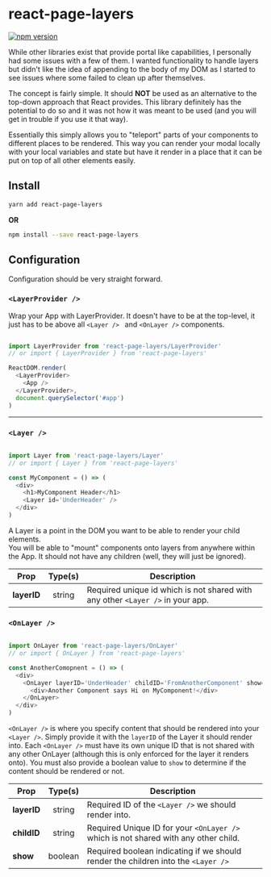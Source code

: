 # react-page-layers

[![npm version](https://badge.fury.io/js/react-page-layers.svg)](https://badge.fury.io/js/react-page-layers)

While other libraries exist that provide portal like capabilities, I personally 
had some issues with a few of them.  I wanted functionality to handle layers but 
didn't like the idea of appending to the body of my DOM as I started to see 
issues where some failed to clean up after themselves.  

The concept is fairly simple.  It should **NOT** be used as an alternative to the 
top-down approach that React provides.  This library definitely has the potential 
to do so and it was not how it was meant to be used (and you will get in trouble if 
you use it that way). 

Essentially this simply allows you to "teleport" parts of your components to different 
places to be rendered.  This way you can render your modal locally with your local 
variables and state but have it render in a place that it can be put on top of all 
other elements easily.

## Install

```bash
yarn add react-page-layers
```

**OR**

```bash
npm install --save react-page-layers
```

## Configuration

Configuration should be very straight forward.

### `<LayerProvider />`

Wrap your App with LayerProvider.  It doesn't have to be at the top-level, it just 
has to be above all ```<Layer /> ``` and ```<OnLayer />```  components.

```javascript

import LayerProvider from 'react-page-layers/LayerProvider'
// or import { LayerProvider } from 'react-page-layers'

ReactDOM.render(
  <LayerProvider>
    <App />
  </LayerProvider>,
  document.querySelector('#app')
)

```

***

### `<Layer />`

```javascript

import Layer from 'react-page-layers/Layer'
// or import { Layer } from 'react-page-layers'

const MyComponent = () => (
  <div>
    <h1>MyComponent Header</h1>
    <Layer id='UnderHeader' />
  </div>
)

```

A Layer is a point in the DOM you want to be able to render your child elements.  
You will be able to "mount" components onto layers from anywhere within the App. It 
should not have any children (well, they will just be ignored).  

| Prop        | Type(s)           | Description  |
| -------------   |:-------------:| ----- |
| **layerID**     | string | Required unique id which is not shared with any other `<Layer />` in your app. |

### `<OnLayer />`

```javascript

import OnLayer from 'react-page-layers/OnLayer'
// or import { OnLayer } from 'react-page-layers'

const AnotherComopnent = () => (
  <div>
    <OnLayer layerID='UnderHeader' childID='FromAnotherComponent' show={true}>
      <div>Another Component says Hi on MyComponent!</div>
    </OnLayer>
  </div>
)

```

`<OnLayer />` is where you specify content that should be rendered into your `<Layer />`.  Simply 
provide it with the ```layerID``` of the Layer it should render into.  Each `<OnLayer />` must have its 
own unique ID that is not shared with any other OnLayer (although this is only enforced for the layer it renders onto). 
You must also provide a boolean value to ```show``` to determine if the content should be rendered or not.

| Prop        | Type(s)           | Description  |
| -------------   |:-------------:| ----- |
| **layerID**     | string | Required ID of the `<Layer />` we should render into. |
| **childID**     | string | Required Unique ID for your `<OnLayer />` which is not shared with any other child. |
| **show**        | boolean | Required boolean indicating if we should render the children into the `<Layer />` |

